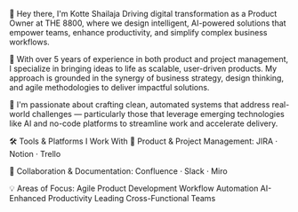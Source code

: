  👋 Hey there, I'm Kotte Shailaja
Driving digital transformation as a Product Owner at THE 8800, where we design intelligent, AI-powered solutions that empower teams, enhance productivity, and simplify complex business workflows.

💼 With over 5 years of experience in both product and project management, I specialize in bringing ideas to life as scalable, user-driven products. My approach is grounded in the synergy of business strategy, design thinking, and agile methodologies to deliver impactful solutions.

🧠 I'm passionate about crafting clean, automated systems that address real-world challenges — particularly those that leverage emerging technologies like AI and no-code platforms to streamline work and accelerate delivery.

🛠️ Tools & Platforms I Work With
📌 Product & Project Management:
JIRA · Notion · Trello

🧾 Collaboration & Documentation:
Confluence · Slack · Miro

💡 Areas of Focus:
Agile Product Development
Workflow Automation
AI-Enhanced Productivity
Leading Cross-Functional Teams


